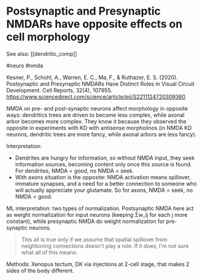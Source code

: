 #  Postsynaptic and Presynaptic NMDARs have opposite effects on cell morphology

See also: [[dendritic_comp]]

#neuro #nmda

Kesner, P., Schohl, A., Warren, E. C., Ma, F., & Ruthazer, E. S. (2020). Postsynaptic and Presynaptic NMDARs Have Distinct Roles in Visual Circuit Development. Cell Reports, 32(4), 107955.
https://www.sciencedirect.com/science/article/pii/S2211124720309360

NMDA on pre- and post-synaptic neurons affect morphology in opposite ways: dendritics trees are driven to become less complex, while axonal arbor becomes more complex. They know it because they observed the opposite in experiments with KD with antisense morpholinos (in NMDA KD neurons, dendritic trees are more fancy, while axonal arbors are less fancy).

Interpretation: 
* Dendrites are hungry for information, so without NMDA input, they seek information sources, becoming content only once this source is found. For dendrites, NMDA = good, no NMDA = seek.
* With axons situation is the opposite: NMDA activation means spillover, immature synapses, and a need for a better connection to someone who will actually appreciate your glutamate. So for axons, NMDA = seek, no NMDA = good.  

ML interpretation: two types of normalization. Postsynaptic NMDA here act as weight normalization for input neurons (keeping Σw_ij for each j more constant), while presynaptic NMDA do weight normalization for pre-synaptic neurons.

> This all is true only if we assume that spatial spillover from neighboring connections doesn't play a role. If it does, I'm not sure what all of this means.

Methods: Xenopus tectum, DK via injections at 2-cell stage, that makes 2 sides of the body different.